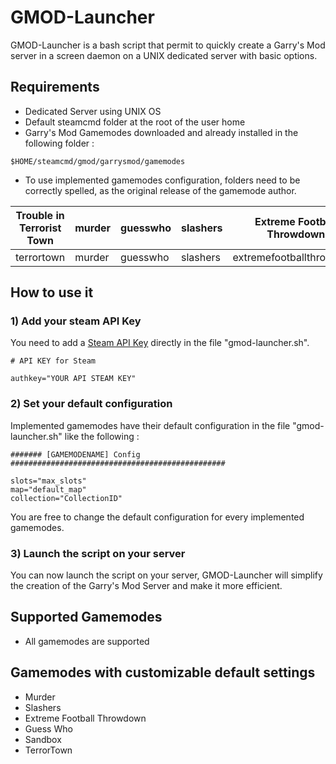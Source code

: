 # GMOD-Launcher

GMOD-Launcher is a bash script that permit to quickly create a Garry's Mod server in a screen daemon on a UNIX dedicated server with basic options.

## Requirements

* Dedicated Server using UNIX OS
* Default steamcmd folder at the root of the user home
* Garry's Mod Gamemodes downloaded and already installed in the following folder : 
```
$HOME/steamcmd/gmod/garrysmod/gamemodes
```
* To use implemented gamemodes configuration, folders need to be correctly spelled, as the original release of the gamemode author.



| Trouble in Terrorist Town | murder   | guesswho | slashers | Extreme Football Throwdown | Sandbox |
| ------------------------- | -------- | -------- | -------- | -------------------------- | ------- |
| terrortown                | murder   | guesswho | slashers | extremefootballthrowdown   | sandbox |


## How to use it


### 1) Add your steam API Key

You need to add a [Steam API Key](https://steamcommunity.com/dev/apikey) directly in the file "gmod-launcher.sh".

```
# API KEY for Steam

authkey="YOUR API STEAM KEY"
```
### 2) Set your default configuration

Implemented gamemodes have their default configuration in the file "gmod-launcher.sh" like the following :
```
####### [GAMEMODENAME] Config ################################################

slots="max_slots"
map="default_map"
collection="CollectionID"
```

You are free to change the default configuration for every implemented gamemodes.

### 3) Launch the script on your server

You can now launch the script on your server, GMOD-Launcher will simplify the creation of the Garry's Mod Server and make it more efficient.


## Supported Gamemodes

* All gamemodes are supported

## Gamemodes with customizable default settings

* Murder
* Slashers
* Extreme Football Throwdown
* Guess Who
* Sandbox
* TerrorTown
